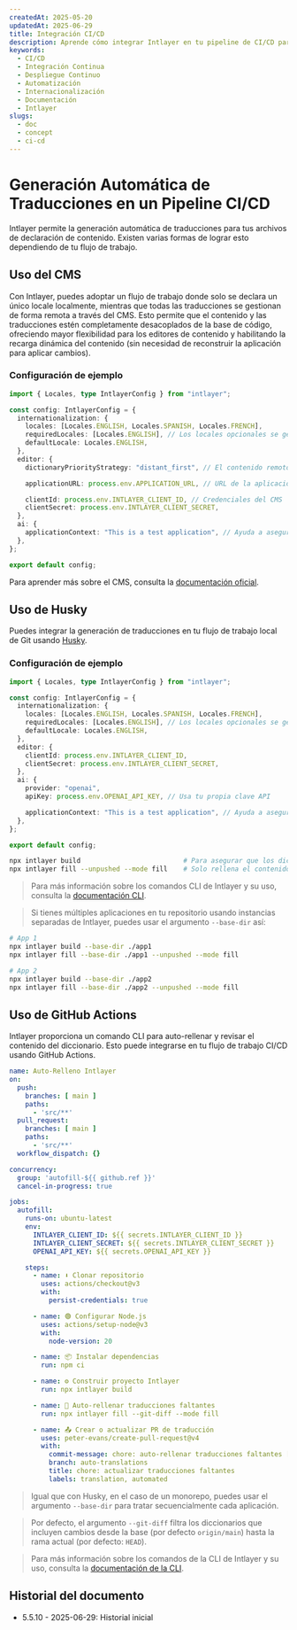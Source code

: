 ```yaml
---
createdAt: 2025-05-20
updatedAt: 2025-06-29
title: Integración CI/CD
description: Aprende cómo integrar Intlayer en tu pipeline de CI/CD para la gestión y despliegue automatizado de contenido.
keywords:
  - CI/CD
  - Integración Continua
  - Despliegue Continuo
  - Automatización
  - Internacionalización
  - Documentación
  - Intlayer
slugs:
  - doc
  - concept
  - ci-cd
---
```


# Generación Automática de Traducciones en un Pipeline CI/CD

Intlayer permite la generación automática de traducciones para tus archivos de declaración de contenido. Existen varias formas de lograr esto dependiendo de tu flujo de trabajo.

## Uso del CMS

Con Intlayer, puedes adoptar un flujo de trabajo donde solo se declara un único locale localmente, mientras que todas las traducciones se gestionan de forma remota a través del CMS. Esto permite que el contenido y las traducciones estén completamente desacoplados de la base de código, ofreciendo mayor flexibilidad para los editores de contenido y habilitando la recarga dinámica del contenido (sin necesidad de reconstruir la aplicación para aplicar cambios).

### Configuración de ejemplo

```ts fileName="intlayer.config.ts"
import { Locales, type IntlayerConfig } from "intlayer";

const config: IntlayerConfig = {
  internationalization: {
    locales: [Locales.ENGLISH, Locales.SPANISH, Locales.FRENCH],
    requiredLocales: [Locales.ENGLISH], // Los locales opcionales se gestionarán de forma remota
    defaultLocale: Locales.ENGLISH,
  },
  editor: {
    dictionaryPriorityStrategy: "distant_first", // El contenido remoto tiene prioridad

    applicationURL: process.env.APPLICATION_URL, // URL de la aplicación usada por el CMS

    clientId: process.env.INTLAYER_CLIENT_ID, // Credenciales del CMS
    clientSecret: process.env.INTLAYER_CLIENT_SECRET,
  },
  ai: {
    applicationContext: "This is a test application", // Ayuda a asegurar la generación consistente de traducciones
  },
};

export default config;
```

Para aprender más sobre el CMS, consulta la [documentación oficial](https://github.com/aymericzip/intlayer/blob/main/docs/docs/es/intlayer_CMS.md).

## Uso de Husky

Puedes integrar la generación de traducciones en tu flujo de trabajo local de Git usando [Husky](https://typicode.github.io/husky/).

### Configuración de ejemplo

```ts fileName="intlayer.config.ts"
import { Locales, type IntlayerConfig } from "intlayer";

const config: IntlayerConfig = {
  internationalization: {
    locales: [Locales.ENGLISH, Locales.SPANISH, Locales.FRENCH],
    requiredLocales: [Locales.ENGLISH], // Los locales opcionales se gestionan de forma remota
    defaultLocale: Locales.ENGLISH,
  },
  editor: {
    clientId: process.env.INTLAYER_CLIENT_ID,
    clientSecret: process.env.INTLAYER_CLIENT_SECRET,
  },
  ai: {
    provider: "openai",
    apiKey: process.env.OPENAI_API_KEY, // Usa tu propia clave API

    applicationContext: "This is a test application", // Ayuda a asegurar la generación consistente de traducciones
  },
};

export default config;
```

```bash fileName=".husky/pre-push"
npx intlayer build                          # Para asegurar que los diccionarios estén actualizados
npx intlayer fill --unpushed --mode fill    # Solo rellena el contenido faltante, no actualiza los existentes
```

> Para más información sobre los comandos CLI de Intlayer y su uso, consulta la [documentación CLI](https://github.com/aymericzip/intlayer/blob/main/docs/docs/es/intlayer_cli.md).

> Si tienes múltiples aplicaciones en tu repositorio usando instancias separadas de Intlayer, puedes usar el argumento `--base-dir` así:

```bash fileName=".husky/pre-push"
# App 1
npx intlayer build --base-dir ./app1
npx intlayer fill --base-dir ./app1 --unpushed --mode fill

# App 2
npx intlayer build --base-dir ./app2
npx intlayer fill --base-dir ./app2 --unpushed --mode fill
```

## Uso de GitHub Actions

Intlayer proporciona un comando CLI para auto-rellenar y revisar el contenido del diccionario. Esto puede integrarse en tu flujo de trabajo CI/CD usando GitHub Actions.

```yaml fileName=".github/workflows/intlayer-translate.yml"
name: Auto-Relleno Intlayer
on:
  push:
    branches: [ main ]
    paths:
      - 'src/**'
  pull_request:
    branches: [ main ]
    paths:
      - 'src/**'
  workflow_dispatch: {}

concurrency:
  group: 'autofill-${{ github.ref }}'
  cancel-in-progress: true

jobs:
  autofill:
    runs-on: ubuntu-latest
    env:
      INTLAYER_CLIENT_ID: ${{ secrets.INTLAYER_CLIENT_ID }}
      INTLAYER_CLIENT_SECRET: ${{ secrets.INTLAYER_CLIENT_SECRET }}
      OPENAI_API_KEY: ${{ secrets.OPENAI_API_KEY }}

    steps:
      - name: ⬇️ Clonar repositorio
        uses: actions/checkout@v3
        with:
          persist-credentials: true

      - name: 🟢 Configurar Node.js
        uses: actions/setup-node@v3
        with:
          node-version: 20

      - name: 📦 Instalar dependencias
        run: npm ci

      - name: ⚙️ Construir proyecto Intlayer
        run: npx intlayer build

      - name: 🤖 Auto-rellenar traducciones faltantes
        run: npx intlayer fill --git-diff --mode fill

      - name: 📤 Crear o actualizar PR de traducción
        uses: peter-evans/create-pull-request@v4
        with:
          commit-message: chore: auto-rellenar traducciones faltantes [skip ci]
          branch: auto-translations
          title: chore: actualizar traducciones faltantes
          labels: translation, automated
```

> Igual que con Husky, en el caso de un monorepo, puedes usar el argumento `--base-dir` para tratar secuencialmente cada aplicación.

> Por defecto, el argumento `--git-diff` filtra los diccionarios que incluyen cambios desde la base (por defecto `origin/main`) hasta la rama actual (por defecto: `HEAD`).

> Para más información sobre los comandos de la CLI de Intlayer y su uso, consulta la [documentación de la CLI](https://github.com/aymericzip/intlayer/blob/main/docs/docs/es/intlayer_cli.md).

## Historial del documento

- 5.5.10 - 2025-06-29: Historial inicial
